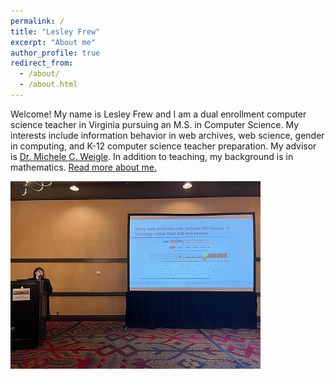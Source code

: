 ```yaml
---
permalink: /
title: "Lesley Frew"
excerpt: "About me"
author_profile: true
redirect_from: 
  - /about/
  - /about.html
---
```


Welcome! My name is Lesley Frew and I am a dual enrollment computer science teacher in Virginia pursuing an M.S. in Computer Science. 
My interests include information behavior in web archives, web science, gender in computing, and K-12 computer science teacher preparation.
My advisor is [Dr. Michele C. Weigle](https://weiglemc.github.io/). 
In addition to teaching, my background is in mathematics. 
[Read more about me.](https://ws-dl.blogspot.com/2022/01/2022-01-21-lesley-frew-computer-science.html)

![Lesley Frew presenting research](/images/frew-present-sm.jpg)
